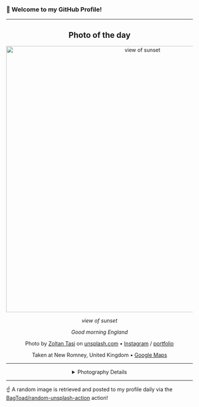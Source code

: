 ### 👋 Welcome to my GitHub Profile!

----
<div align="center">

## Photo of the day
  
  <a href="https://unsplash.com/photos/view-of-sunset-KHD_FA43aMw"><img width="720" src="https://images.unsplash.com/photo-1515497957908-4d6377430754?crop=entropy&cs=tinysrgb&fit=max&fm=jpg&ixid=M3w1OTQ0OTd8MHwxfHJhbmRvbXx8fHx8fHx8fDE3MzQ4NDc2ODF8&ixlib=rb-4.0.3&q=80&w=1080" alt="view of sunset"></a>
  
  <em>view of sunset</em>
  
  <em>Good morning England</em>

  Photo by [Zoltan Tasi](https://foundation.app/@zoltan_tasi) on [unsplash.com](https://unsplash.com/) • [Instagram](https://instagram.com/zoltan_tasi) / [portfolio](https://foundation.app/@zoltan_tasi)
  
  Taken at New Romney, United Kingdom • [Google Maps](https://www.google.com/maps/search/?api=1&query=50.9660937244519,0.961445656249907)
  
  ---
  
<details>
<summary>Photography Details</summary>
  
| Parameter     | Value |
| ------------- | ----- |
| Camera Model  | X-T1 |
| Exposure Time | 1/180 |
| Aperture      | 8 |
| Focal Length  | 200 |
| ISO           | 250 |
| Location      | New Romney, United Kingdom (United Kingdom) |
| Coordinates   | Latitude 50.9660937244519, Longitude 0.961445656249907 |

</details>

</div>

----

☝️ A random image is retrieved and posted to my profile daily via the [BagToad/random-unsplash-action](https://github.com/BagToad/random-unsplash-action) action!
